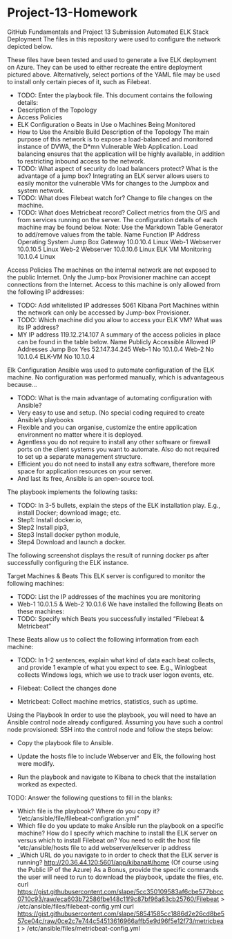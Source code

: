 # Project-13-Homework
GitHub Fundamentals and Project 13 Submission
Automated ELK Stack Deployment
The files in this repository were used to configure the network depicted below.

These files have been tested and used to generate a live ELK deployment on Azure. They can be used to either recreate the entire deployment pictured above. Alternatively, select portions of the YAML file may be used to install only certain pieces of it, such as Filebeat.
-	TODO: Enter the playbook file.
This document contains the following details:
-	Description of the Topology
-	Access Policies
-	ELK Configuration
o	Beats in Use
o	Machines Being Monitored
-	How to Use the Ansible Build
Description of the Topology
The main purpose of this network is to expose a load-balanced and monitored instance of DVWA, the D*mn Vulnerable Web Application.
Load balancing ensures that the application will be highly available, in addition to restricting inbound access to the network.
-	TODO: What aspect of security do load balancers protect? What is the advantage of a jump box?
Integrating an ELK server allows users to easily monitor the vulnerable VMs for changes to the Jumpbox and system network.
-	TODO: What does Filebeat watch for?       Change to file changes on the machine.
-	TODO: What does Metricbeat record?    Collect metrics from the O/S and from services running on the server.
The configuration details of each machine may be found below.
Note: Use the Markdown Table Generator to add/remove values from the table.
Name	Function	IP Address	Operating System
Jump Box	Gateway	10.0.10.4	Linux
Web-1	Webserver	10.0.10.5	Linux
Web-2	Webserver	10.0.10.6	Linux
ELK VM	Monitoring	10.1.0.4	Linux

Access Policies
The machines on the internal network are not exposed to the public Internet.
Only the Jump-box Provisioner machine can accept connections from the Internet. Access to this machine is only allowed from the following IP addresses:
-	TODO: Add whitelisted IP addresses                   5061 Kibana Port
Machines within the network can only be accessed by Jump-box Provisioner.
-	TODO: Which machine did you allow to access your ELK VM? What was its IP address?
-	MY IP address       119.12.214.107
A summary of the access policies in place can be found in the table below.
Name	Publicly Accessible	Allowed IP Addresses
Jump Box	Yes	52.147.34.245
Web-1	No	10.1.0.4
Web-2	No	10.1.0.4
ELK-VM	No	10.1.0.4

Elk Configuration
Ansible was used to automate configuration of the ELK machine. No configuration was performed manually, which is advantageous because...
-	TODO: What is the main advantage of automating configuration with Ansible?
-	Very easy to use and setup. (No special coding required to create Ansible’s playbooks
-	Flexible and you can organise, customize the entire application environment no matter where it is deployed. 
-	Agentless you do not require to install any other software or firewall ports on the client systems you want to automate. Also do not required to set up a separate management structure.
-	Efficient you do not need to install any extra software, therefore more space for application resources on your server.
-	And last its free, Ansible is an open-source tool.





The playbook implements the following tasks:
-	TODO: In 3-5 bullets, explain the steps of the ELK installation play. E.g., install Docker; download image; etc.
-	Step1: Install docker.io,       
-	Step2 Install pip3, 
-	Step3 Install docker python module,     
-	Step4 Download and launch a docker.


The following screenshot displays the result of running docker ps after successfully configuring the ELK instance.

 

Target Machines & Beats
This ELK server is configured to monitor the following machines:
-	TODO: List the IP addresses of the machines you are monitoring
-	Web-1 10.0.1.5      &       Web-2    10.0.1.6
We have installed the following Beats on these machines:
-	TODO: Specify which Beats you successfully installed    “Filebeat & Metricbeat”


These Beats allow us to collect the following information from each machine:
-	TODO: In 1-2 sentences, explain what kind of data each beat collects, and provide 1 example of what you expect to see. E.g., Winlogbeat collects Windows logs, which we use to track user logon events, etc.
-	Filebeat: Collect the changes done
 

-	Metricbeat: Collect machine metrics, statistics, such as uptime.
 

Using the Playbook
In order to use the playbook, you will need to have an Ansible control node already configured. Assuming you have such a control node provisioned:
SSH into the control node and follow the steps below:
-	Copy the playbook file to Ansible. 
-	Update the hosts file to include Webserver and Elk, the following host were modify.
 
-	Run the playbook and navigate to Kibana to check that the installation worked as expected.
 
TODO: Answer the following questions to fill in the blanks:
-	Which file is the playbook? Where do you copy it?  “/etc/ansible/file/filebeat-configration.yml”
-	Which file do you update to make Ansible run the playbook on a specific machine? How do I specify which machine to install the ELK server on versus which to install Filebeat on?
You need to edit the host file        “etc/ansible/hosts file to add webserver/elkserver ip address
-	_Which URL do you navigate to in order to check that the ELK server is running?
http://20.36.44.120:5601/app/kibana#/home  (Of course using the Public IP of the Azure)
As a Bonus, provide the specific commands the user will need to run to download the playbook, update the files, etc.
curl https://gist.githubusercontent.com/slape/5cc350109583af6cbe577bbcc0710c93/raw/eca603b72586fbe148c11f9c87bf96a63cb25760/Filebeat > /etc/ansible/files/filebeat-config.yml
curl https://gist.githubusercontent.com/slape/58541585cc1886d2e26cd8be557ce04c/raw/0ce2c7e744c54513616966affb5e9d96f5e12f73/metricbeat > /etc/ansible/files/metricbeat-config.yml

 
